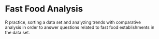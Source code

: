 # Fast Food Analysis
R practice, sorting a data set and
analyzing trends with comparative analysis
in order to answer questions related to fast food establishments
in the data set. 
